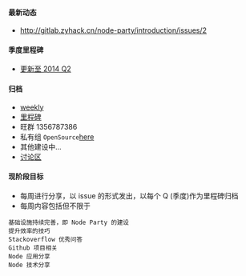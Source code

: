 #### 最新动态
* http://gitlab.zyhack.cn/node-party/introduction/issues/2

#### 季度里程碑
* [更新至 2014 Q2](http://gitlab.zyhack.cn/node-party/introduction/milestones)

#### 归档
* [weekly](http://gitlab.zyhack.cn/node-party/introduction/issues?assignee_id=&label_name=&milestone_id=&scope=all&sort=&state=all)
* [里程碑](http://gitlab.zyhack.cn/node-party/introduction/milestones)
* 旺群 1356787386
* 私有组 `OpenSource`[here](http://gitlab.zyhack.cn/groups/opensource)
* 其他建设中...
* [讨论区](http://gitlab.zyhack.cn/node-party/introduction/wall)

#### 现阶段目标
* 每周进行分享，以 issue 的形式发出，以每个 Q (季度)作为里程碑归档
* 每周内容包括但不限于

```
基础设施持续完善，即 Node Party 的建设  
提升效率的技巧  
Stackoverflow 优秀问答  
Github 项目相关  
Node 应用分享  
Node 技术分享  
```